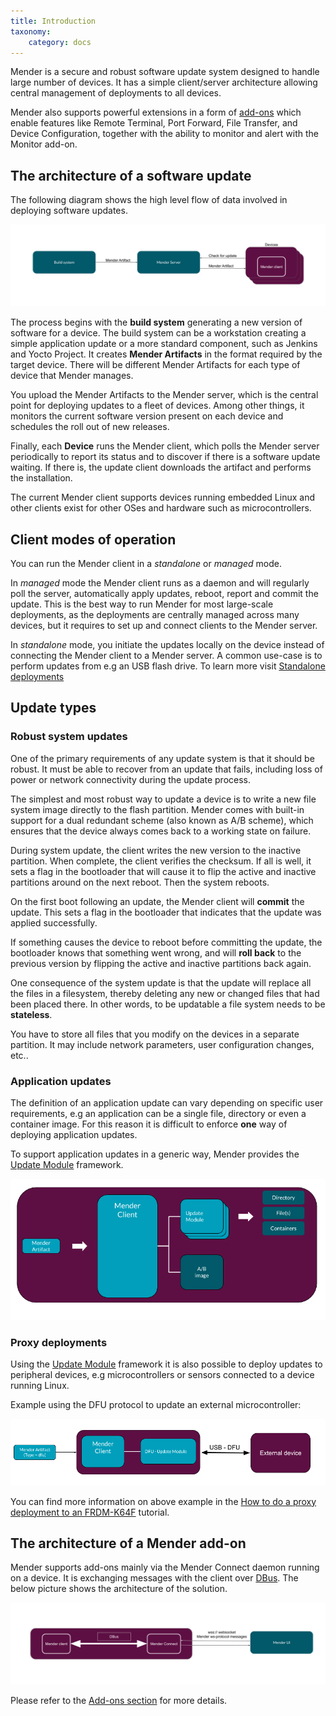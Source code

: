 ```yaml
---
title: Introduction
taxonomy:
    category: docs
---
```


Mender is a secure and robust software update system designed to handle
large number of devices. It has a simple client/server
architecture allowing central management of deployments to all devices.

Mender also supports powerful extensions in a form of
[add-ons](../../09.Add-ons/00.Overview/docs.md) which 
enable features like Remote Terminal, Port Forward, File Transfer,
and Device Configuration, together with the ability to monitor
and alert with the Monitor add-on.

## The architecture of a software update

The following diagram shows the high level flow of data involved in deploying
software updates.

![updater-components](updater-components.png)

The process begins with the **build system** generating a new version of
software for a device. The build system can be a workstation creating a simple
application update or a more standard component, such as Jenkins and Yocto
Project. It creates **Mender Artifacts** in the format required by the target
device. There will be different Mender Artifacts for each type of device that
Mender manages.

You upload the Mender Artifacts to the Mender server, which is the central point
for deploying updates to a fleet of devices. Among other things, it monitors the
current software version present on each device and schedules the roll out of
new releases.

Finally, each **Device** runs the Mender client, which polls the Mender server
periodically to report its status and to discover if there is a software update
waiting. If there is, the update client downloads the artifact and performs the
installation.

The current Mender client supports devices running embedded Linux and other
clients exist for other OSes and hardware such as microcontrollers.


## Client modes of operation

You can run the Mender client in a _standalone_ or _managed_ mode.

In _managed_ mode the Mender client runs as a daemon and will regularly poll the
server, automatically apply updates, reboot, report and commit the update. This
is the best way to run Mender for most large-scale deployments, as the
deployments are centrally managed across many devices, but it requires to set up
and connect clients to the Mender server.

In _standalone_ mode, you initiate the updates locally on the device instead of
connecting the Mender client to a Mender server. A common use-case is to perform
updates from e.g an USB flash drive. To learn more visit
[Standalone deployments](../../06.Artifact-creation/06.Standalone-deployment/docs.md)


## Update types

###  Robust system updates

One of the primary requirements of any update system is that it should be robust.
It must be able to recover from an update that fails, including loss of power
or network connectivity during the update process.

The simplest and most robust way to update a device is to write a new file
system image directly to the flash partition. Mender comes with built-in support
for  a dual redundant scheme (also known as A/B scheme), which ensures that the
device always comes back to a working state on failure.

During system update, the client writes the new version to the inactive
partition. When complete, the client verifies the checksum. If all is well, it
sets a flag in the bootloader that will cause it to flip the active and inactive
partitions around on the next reboot. Then the system reboots.

On the first boot following an update, the Mender client will **commit** the
update. This sets a flag in the bootloader that indicates that the update was
applied successfully.

If something causes the device to reboot before committing the update, the
bootloader knows that something went wrong, and will **roll back** to the
previous version by flipping the active and inactive partitions back again.

One consequence of the system update is that the update will replace all the
files in a filesystem, thereby deleting any new or changed files that had been
placed there. In other words, to be updatable a file system needs to be
**stateless**.

You have to store all files that you modify on the devices in a separate
partition. It may include network parameters, user configuration changes, etc..


### Application updates

The definition of an application update can vary depending on specific user
requirements, e.g an application can be a single file, directory or even a
container image. For this reason it is difficult to enforce **one** way of
deploying application updates.

To support application updates in a generic way, Mender provides the [Update Module](../../06.Artifact-creation/08.Create-a-custom-Update-Module/docs.md) framework.

![application-updates](application-updates.png)


### Proxy deployments

Using the [Update Module](../../06.Artifact-creation/08.Create-a-custom-Update-Module/docs.md) framework
it is also possible to deploy updates to peripheral devices, e.g
microcontrollers or sensors connected to a device running Linux.

Example using the DFU protocol to update an external microcontroller:

![proxy-deployment](proxy-deployment.png)

You can find more information on above example in the
[How to do a proxy deployment to an FRDM-K64F](https://hub.mender.io/t/how-to-do-a-proxy-deployment-to-an-frdm-k64f-device-connected-to-a-raspberry-pi-3/1619?target=_blank) tutorial.


## The architecture of a Mender add-on

Mender supports add-ons mainly via the Mender Connect daemon running on a device.
It is exchanging messages with the client over [DBus](https://dbus.freedesktop.org/doc/api/html/).
The below picture shows the architecture of the solution.

![addon-architecture](addon-architecture-device.png)

Please refer to the [Add-ons section](../../09.Add-ons/00.Overview/docs.md) for more details.
